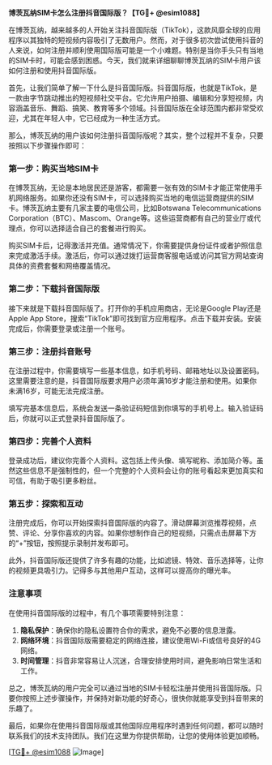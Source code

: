 **博茨瓦纳SIM卡怎么注册抖音国际版？【TG💪+ @esim1088】**

在博茨瓦纳，越来越多的人开始关注抖音国际版（TikTok），这款风靡全球的应用程序以其独特的短视频内容吸引了无数用户。然而，对于很多初次尝试使用抖音的人来说，如何注册并顺利使用国际版可能是一个小难题。特别是当你手头只有当地的SIM卡时，可能会感到困惑。今天，我们就来详细聊聊博茨瓦纳的SIM卡用户该如何注册和使用抖音国际版。

首先，让我们简单了解一下什么是抖音国际版。抖音国际版，也就是TikTok，是一款由字节跳动推出的短视频社交平台。它允许用户拍摄、编辑和分享短视频，内容涵盖音乐、舞蹈、搞笑、教育等多个领域。抖音国际版在全球范围内都非常受欢迎，尤其在年轻人中，它已经成为一种生活方式。

那么，博茨瓦纳的用户该如何注册抖音国际版呢？其实，整个过程并不复杂，只要按照以下步骤操作即可：

### **第一步：购买当地SIM卡**
在博茨瓦纳，无论是本地居民还是游客，都需要一张有效的SIM卡才能正常使用手机网络服务。如果你还没有SIM卡，可以选择购买当地的电信运营商提供的SIM卡。博茨瓦纳主要有几家主要的电信公司，比如Botswana Telecommunications Corporation（BTC）、Mascom、Orange等。这些运营商都有自己的营业厅或代理点，你可以选择适合自己的套餐进行购买。

购买SIM卡后，记得激活并充值。通常情况下，你需要提供身份证件或者护照信息来完成激活手续。激活后，你可以通过拨打运营商客服电话或访问其官方网站查询具体的资费套餐和网络覆盖情况。

### **第二步：下载抖音国际版**
接下来就是下载抖音国际版了。打开你的手机应用商店，无论是Google Play还是Apple App Store，搜索“TikTok”即可找到官方应用程序。点击下载并安装。安装完成后，你需要登录或注册一个账号。

### **第三步：注册抖音账号**
在注册过程中，你需要填写一些基本信息，如手机号码、邮箱地址以及设置密码。这里需要注意的是，抖音国际版要求用户必须年满16岁才能注册和使用。如果你未满16岁，可能无法完成注册。

填写完基本信息后，系统会发送一条验证码短信到你填写的手机号上。输入验证码后，你就可以正式登录抖音国际版了。

### **第四步：完善个人资料**
登录成功后，建议你完善个人资料。这包括上传头像、填写昵称、添加简介等。虽然这些信息不是强制性的，但一个完整的个人资料会让你的账号看起来更加真实和可信，有助于吸引更多粉丝。

### **第五步：探索和互动**
注册完成后，你可以开始探索抖音国际版的内容了。滑动屏幕浏览推荐视频，点赞、评论、分享你喜欢的内容。如果你想制作自己的短视频，只需点击屏幕下方的“+”按钮，按照提示录制并发布即可。

此外，抖音国际版还提供了许多有趣的功能，比如滤镜、特效、音乐选择等，让你的视频更具吸引力。记得多与其他用户互动，这样可以提高你的曝光率。

### **注意事项**
在使用抖音国际版的过程中，有几个事项需要特别注意：
1. **隐私保护**：确保你的隐私设置符合你的需求，避免不必要的信息泄露。
2. **网络环境**：抖音国际版需要稳定的网络连接，建议使用Wi-Fi或信号良好的4G网络。
3. **时间管理**：抖音非常容易让人沉迷，合理安排使用时间，避免影响日常生活和工作。

总之，博茨瓦纳的用户完全可以通过当地的SIM卡轻松注册并使用抖音国际版。只要你按照上述步骤操作，并保持对新功能的好奇心，很快你就能享受到抖音带来的乐趣了。

最后，如果你在使用抖音国际版或其他国际应用程序时遇到任何问题，都可以随时联系我们的技术支持团队。我们在这里为你提供帮助，让您的使用体验更加顺畅。

[[TG💪+ @esim1088](https://t.me/s/esim1088) ![Image](https://i.postimg.cc/4NQfJmqS/Snipaste-2025-05-13-00-14-12.png)]